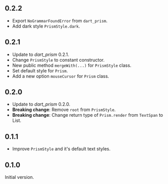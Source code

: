 ## 0.2.2

- Export `NoGrammarFoundError` from `dart_prism`.
- Add dark style `PrismStyle.dark`.

## 0.2.1

- Update to _dart_prism_ 0.2.1.
- Change `PrismStyle` to constant constructor.
- New public method `mergeWith(...)` for `PrismStyle` class.
- Set default style for `Prism`.
- Add a new option `mouseCursor` for `Prism` class.

## 0.2.0

- Update to _dart_prism_ 0.2.0.
- **Breaking change**: Remove `root` from `PrismStyle`.
- **Breaking change**: Change return type of `Prism.render` from `TextSpan` to
  List<TextSpan>.

## 0.1.1

- Improve `PrismStyle` and it's default text styles.

## 0.1.0

Initial version.

